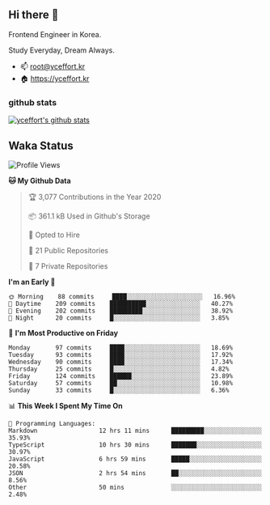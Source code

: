 ## Hi there 👋

<!--
**yceffort/yceffort** is a ✨ _special_ ✨ repository because its `README.md` (this file) appears on your GitHub profile.

Here are some ideas to get you started:

- 🔭 I’m currently working on ...
- 🌱 I’m currently learning ...
- 👯 I’m looking to collaborate on ...
- 🤔 I’m looking for help with ...
- 💬 Ask me about ...
- 📫 How to reach me: ...
- 😄 Pronouns: ...
- ⚡ Fun fact: ...
-->

Frontend Engineer in Korea.

Study Everyday, Dream Always.

- 📫 root@yceffort.kr
- 🏠 https://yceffort.kr

### github stats

[![yceffort's github stats](https://github-readme-stats.vercel.app/api?username=yceffort&count_private=true&show_icons=true&theme=cobalt)](https://github-readme-stats.vercel.app/api?username=yceffort&count_private=true&show_icons=true&theme=cobalt)

## Waka Status

<!--START_SECTION:waka-->
![Profile Views](http://img.shields.io/badge/Profile%20Views-60-blue)

**🐱 My Github Data** 

> 🏆 3,077 Contributions in the Year 2020
 > 
> 📦 361.1 kB Used in Github's Storage 
 > 
> 💼 Opted to Hire
 > 
> 📜 21 Public Repositories
 > 
> 🔑 7 Private Repositories 

**I'm an Early 🐤** 

```text
🌞 Morning    88 commits     ████░░░░░░░░░░░░░░░░░░░░░   16.96% 
🌆 Daytime    209 commits    ██████████░░░░░░░░░░░░░░░   40.27% 
🌃 Evening    202 commits    █████████░░░░░░░░░░░░░░░░   38.92% 
🌙 Night      20 commits     █░░░░░░░░░░░░░░░░░░░░░░░░   3.85%

```
📅 **I'm Most Productive on Friday** 

```text
Monday       97 commits     ████░░░░░░░░░░░░░░░░░░░░░   18.69% 
Tuesday      93 commits     ████░░░░░░░░░░░░░░░░░░░░░   17.92% 
Wednesday    90 commits     ████░░░░░░░░░░░░░░░░░░░░░   17.34% 
Thursday     25 commits     █░░░░░░░░░░░░░░░░░░░░░░░░   4.82% 
Friday       124 commits    ██████░░░░░░░░░░░░░░░░░░░   23.89% 
Saturday     57 commits     ██░░░░░░░░░░░░░░░░░░░░░░░   10.98% 
Sunday       33 commits     █░░░░░░░░░░░░░░░░░░░░░░░░   6.36%

```


📊 **This Week I Spent My Time On** 

```text
💬 Programming Languages: 
Markdown                 12 hrs 11 mins      █████████░░░░░░░░░░░░░░░░   35.93% 
TypeScript               10 hrs 30 mins      ███████░░░░░░░░░░░░░░░░░░   30.97% 
JavaScript               6 hrs 59 mins       █████░░░░░░░░░░░░░░░░░░░░   20.58% 
JSON                     2 hrs 54 mins       ██░░░░░░░░░░░░░░░░░░░░░░░   8.56% 
Other                    50 mins             ░░░░░░░░░░░░░░░░░░░░░░░░░   2.48%

```


<!--END_SECTION:waka-->
